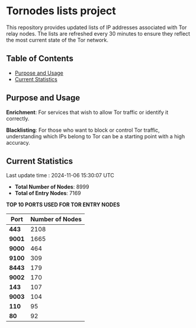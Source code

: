 # Tornodes lists project

This repository provides updated lists of IP addresses associated with Tor relay nodes. The lists are refreshed every 30 minutes to ensure they reflect the most current state of the Tor network.

## Table of Contents

- [Purpose and Usage](#purpose-and-usage)
- [Current Statistics](#current-statistics)


## Purpose and Usage

**Enrichment**: For services that wish to allow Tor traffic or identify it correctly.

**Blacklisting**: For those who want to block or control Tor traffic, understanding which IPs belong to Tor can be a starting point with a high accuracy.

## Current Statistics

Last update time : 2024-11-06 15:30:07 UTC

- **Total Number of Nodes**: 8999
- **Total of Entry Nodes**: 7169

**TOP 10 PORTS USED FOR TOR ENTRY NODES**

| **Port** | **Number of Nodes** |
|------|-----------------|
| **443**   | 2108  |
| **9001**   | 1665  |
| **9000**   | 464  |
| **9100**   | 309  |
| **8443**   | 179  |
| **9002**   | 170  |
| **143**   | 107  |
| **9003**   | 104  |
| **110**   | 95  |
| **80**   | 92  |

